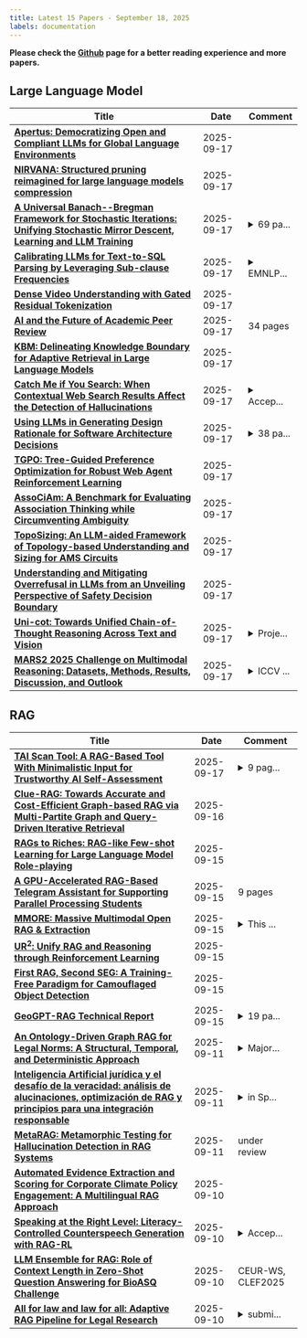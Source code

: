 ```yaml
---
title: Latest 15 Papers - September 18, 2025
labels: documentation
---
```

**Please check the [Github](https://github.com/zezhishao/MTS_Daily_ArXiv) page for a better reading experience and more papers.**

## Large Language Model
| **Title** | **Date** | **Comment** |
| --- | --- | --- |
| **[Apertus: Democratizing Open and Compliant LLMs for Global Language Environments](http://arxiv.org/abs/2509.14233v1)** | 2025-09-17 |  |
| **[NIRVANA: Structured pruning reimagined for large language models compression](http://arxiv.org/abs/2509.14230v1)** | 2025-09-17 |  |
| **[A Universal Banach--Bregman Framework for Stochastic Iterations: Unifying Stochastic Mirror Descent, Learning and LLM Training](http://arxiv.org/abs/2509.14216v1)** | 2025-09-17 | <details><summary>69 pa...</summary><p>69 pages, 10 figures. Preprint</p></details> |
| **[Calibrating LLMs for Text-to-SQL Parsing by Leveraging Sub-clause Frequencies](http://arxiv.org/abs/2505.23804v2)** | 2025-09-17 | <details><summary>EMNLP...</summary><p>EMNLP 2025 main conference</p></details> |
| **[Dense Video Understanding with Gated Residual Tokenization](http://arxiv.org/abs/2509.14199v1)** | 2025-09-17 |  |
| **[AI and the Future of Academic Peer Review](http://arxiv.org/abs/2509.14189v1)** | 2025-09-17 | 34 pages |
| **[KBM: Delineating Knowledge Boundary for Adaptive Retrieval in Large Language Models](http://arxiv.org/abs/2411.06207v2)** | 2025-09-17 |  |
| **[Catch Me if You Search: When Contextual Web Search Results Affect the Detection of Hallucinations](http://arxiv.org/abs/2504.01153v4)** | 2025-09-17 | <details><summary>Accep...</summary><p>Accepted to Computers in Human Behavior</p></details> |
| **[Using LLMs in Generating Design Rationale for Software Architecture Decisions](http://arxiv.org/abs/2504.20781v2)** | 2025-09-17 | <details><summary>38 pa...</summary><p>38 pages, 5 images, 9 tables, Manuscript revision submitted to a journal (2025)</p></details> |
| **[TGPO: Tree-Guided Preference Optimization for Robust Web Agent Reinforcement Learning](http://arxiv.org/abs/2509.14172v1)** | 2025-09-17 |  |
| **[AssoCiAm: A Benchmark for Evaluating Association Thinking while Circumventing Ambiguity](http://arxiv.org/abs/2509.14171v1)** | 2025-09-17 |  |
| **[TopoSizing: An LLM-aided Framework of Topology-based Understanding and Sizing for AMS Circuits](http://arxiv.org/abs/2509.14169v1)** | 2025-09-17 |  |
| **[Understanding and Mitigating Overrefusal in LLMs from an Unveiling Perspective of Safety Decision Boundary](http://arxiv.org/abs/2505.18325v3)** | 2025-09-17 |  |
| **[Uni-cot: Towards Unified Chain-of-Thought Reasoning Across Text and Vision](http://arxiv.org/abs/2508.05606v2)** | 2025-09-17 | <details><summary>Proje...</summary><p>Project Page: https://sais-fuxi.github.io/projects/uni-cot/</p></details> |
| **[MARS2 2025 Challenge on Multimodal Reasoning: Datasets, Methods, Results, Discussion, and Outlook](http://arxiv.org/abs/2509.14142v1)** | 2025-09-17 | <details><summary>ICCV ...</summary><p>ICCV 2025 MARS2 Workshop and Challenge "Multimodal Reasoning and Slow Thinking in the Large Model Era: Towards System 2 and Beyond''</p></details> |

## RAG
| **Title** | **Date** | **Comment** |
| --- | --- | --- |
| **[TAI Scan Tool: A RAG-Based Tool With Minimalistic Input for Trustworthy AI Self-Assessment](http://arxiv.org/abs/2507.17514v2)** | 2025-09-17 | <details><summary>9 pag...</summary><p>9 pages, 1 figure, 4 tables</p></details> |
| **[Clue-RAG: Towards Accurate and Cost-Efficient Graph-based RAG via Multi-Partite Graph and Query-Driven Iterative Retrieval](http://arxiv.org/abs/2507.08445v3)** | 2025-09-16 |  |
| **[RAGs to Riches: RAG-like Few-shot Learning for Large Language Model Role-playing](http://arxiv.org/abs/2509.12168v1)** | 2025-09-15 |  |
| **[A GPU-Accelerated RAG-Based Telegram Assistant for Supporting Parallel Processing Students](http://arxiv.org/abs/2509.11947v1)** | 2025-09-15 | 9 pages |
| **[MMORE: Massive Multimodal Open RAG & Extraction](http://arxiv.org/abs/2509.11937v1)** | 2025-09-15 | <details><summary>This ...</summary><p>This paper was originally submitted to the CODEML workshop for ICML 2025. 9 pages (including references and appendices)</p></details> |
| **[UR$^2$: Unify RAG and Reasoning through Reinforcement Learning](http://arxiv.org/abs/2508.06165v2)** | 2025-09-15 |  |
| **[First RAG, Second SEG: A Training-Free Paradigm for Camouflaged Object Detection](http://arxiv.org/abs/2508.15313v2)** | 2025-09-15 |  |
| **[GeoGPT-RAG Technical Report](http://arxiv.org/abs/2509.09686v2)** | 2025-09-15 | <details><summary>19 pa...</summary><p>19 pages, 10 figures, 10 tables</p></details> |
| **[An Ontology-Driven Graph RAG for Legal Norms: A Structural, Temporal, and Deterministic Approach](http://arxiv.org/abs/2505.00039v5)** | 2025-09-11 | <details><summary>Major...</summary><p>Major revision for clarity and academic precision. Updated title and abstract. Refined core terminology, contributions, related work, and shifted the implementation to a conceptual architecture. Added new arguments to strengthen the paper's thesis</p></details> |
| **[Inteligencia Artificial jurídica y el desafío de la veracidad: análisis de alucinaciones, optimización de RAG y principios para una integración responsable](http://arxiv.org/abs/2509.09467v1)** | 2025-09-11 | <details><summary>in Sp...</summary><p>in Spanish and English languages</p></details> |
| **[MetaRAG: Metamorphic Testing for Hallucination Detection in RAG Systems](http://arxiv.org/abs/2509.09360v1)** | 2025-09-11 | under review |
| **[Automated Evidence Extraction and Scoring for Corporate Climate Policy Engagement: A Multilingual RAG Approach](http://arxiv.org/abs/2509.08907v1)** | 2025-09-10 |  |
| **[Speaking at the Right Level: Literacy-Controlled Counterspeech Generation with RAG-RL](http://arxiv.org/abs/2509.01058v2)** | 2025-09-10 | <details><summary>Accep...</summary><p>Accepted at Findings of EMNLP 2025</p></details> |
| **[LLM Ensemble for RAG: Role of Context Length in Zero-Shot Question Answering for BioASQ Challenge](http://arxiv.org/abs/2509.08596v1)** | 2025-09-10 | CEUR-WS, CLEF2025 |
| **[All for law and law for all: Adaptive RAG Pipeline for Legal Research](http://arxiv.org/abs/2508.13107v2)** | 2025-09-10 | <details><summary>submi...</summary><p>submitted to NLLP 2025 Workshop</p></details> |

